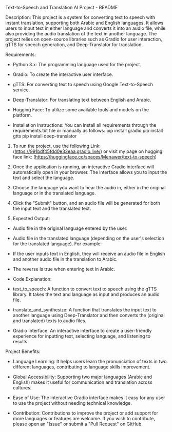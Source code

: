 Text-to-Speech and Translation AI Project - README

Description:
This project is a system for converting text to speech with instant translation, supporting both Arabic and English languages. It allows users to input text in either language and converts it into an audio file, while also providing the audio translation of the text in another language. The project relies on open-source libraries such as Gradio for user interaction, gTTS for speech generation, and Deep-Translator for translation.

Requirements:
- Python 3.x: The programming language used for the project.
- Gradio: To create the interactive user interface.
- gTTS: For converting text to speech using Google Text-to-Speech service.
- Deep-Translator: For translating text between English and Arabic.
- Hugging Face: To utilize some available tools and models on the platform.

- Installation Instructions:
You can install all requirements through the requirements.txt file or manually as follows:
pip install gradio
pip install gtts
pip install deep-translator

1. To run the project, use the following Link:
(https://991bdf45fdd0e33eaa.gradio.live/)
or visit my page on hugging face link:
(https://huggingface.co/spaces/Menawer/text-to-speech)
3. Once the application is running, an interactive Gradio interface will automatically open in your browser. The interface allows you to input the text and select the language.
4. Choose the language you want to hear the audio in, either in the original language or in the translated language.
5. Click the "Submit" button, and an audio file will be generated for both the input text and the translated text.

6. Expected Output:
- Audio file in the original language entered by the user.
- Audio file in the translated language (depending on the user's selection for the translated language).
For example:
- If the user inputs text in English, they will receive an audio file in English and another audio file in the translation to Arabic.
- The reverse is true when entering text in Arabic.

- Code Explanation:
- text_to_speech: A function to convert text to speech using the gTTS library. It takes the text and language as input and produces an audio file.
- translate_and_synthesize: A function that translates the input text to another language using Deep-Translator and then converts the (original and translated) texts to audio files.
- Gradio Interface: An interactive interface to create a user-friendly experience for inputting text, selecting language, and listening to results.


Project Benefits:
- Language Learning: It helps users learn the pronunciation of texts in two different languages, contributing to language skills improvement.
- Global Accessibility: Supporting two major languages (Arabic and English) makes it useful for communication and translation across cultures.
- Ease of Use: The interactive Gradio interface makes it easy for any user to use the project without needing technical knowledge.

- Contribution:
Contributions to improve the project or add support for more languages or features are welcome. If you wish to contribute, please open an "Issue" or submit a "Pull Request" on GitHub.

